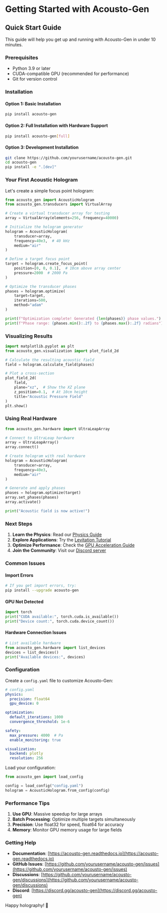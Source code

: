 # Getting Started with Acousto-Gen

## Quick Start Guide

This guide will help you get up and running with Acousto-Gen in under 10 minutes.

### Prerequisites

- Python 3.9 or later
- CUDA-compatible GPU (recommended for performance)
- Git for version control

### Installation

#### Option 1: Basic Installation
```bash
pip install acousto-gen
```

#### Option 2: Full Installation with Hardware Support
```bash
pip install acousto-gen[full]
```

#### Option 3: Development Installation
```bash
git clone https://github.com/yourusername/acousto-gen.git
cd acousto-gen
pip install -e ".[dev]"
```

### Your First Acoustic Hologram

Let's create a simple focus point hologram:

```python
from acousto_gen import AcousticHologram
from acousto_gen.transducers import VirtualArray

# Create a virtual transducer array for testing
array = VirtualArray(elements=256, frequency=40000)

# Initialize the hologram generator
hologram = AcousticHologram(
    transducer=array,
    frequency=40e3,  # 40 kHz
    medium="air"
)

# Define a target focus point
target = hologram.create_focus_point(
    position=[0, 0, 0.1],  # 10cm above array center
    pressure=2000  # 2000 Pa
)

# Optimize the transducer phases
phases = hologram.optimize(
    target=target,
    iterations=500,
    method="adam"
)

print(f"Optimization complete! Generated {len(phases)} phase values.")
print(f"Phase range: {phases.min():.2f} to {phases.max():.2f} radians")
```

### Visualizing Results

```python
import matplotlib.pyplot as plt
from acousto_gen.visualization import plot_field_2d

# Calculate the resulting acoustic field
field = hologram.calculate_field(phases)

# Plot a cross-section
plot_field_2d(
    field,
    plane="xz",  # Show the XZ plane
    z_position=0.1,  # At 10cm height
    title="Acoustic Pressure Field"
)
plt.show()
```

### Using Real Hardware

```python
from acousto_gen.hardware import UltraLeapArray

# Connect to UltraLeap hardware
array = UltraLeapArray()
array.connect()

# Create hologram with real hardware
hologram = AcousticHologram(
    transducer=array,
    frequency=40e3,
    medium="air"
)

# Generate and apply phases
phases = hologram.optimize(target)
array.set_phases(phases)
array.activate()

print("Acoustic field is now active!")
```

### Next Steps

1. **Learn the Physics**: Read our [Physics Guide](physics-guide.md)
2. **Explore Applications**: Try the [Levitation Tutorial](levitation-tutorial.md)
3. **Optimize Performance**: Check the [GPU Acceleration Guide](gpu-guide.md)
4. **Join the Community**: Visit our [Discord server](https://discord.gg/acousto-gen)

### Common Issues

#### Import Errors
```bash
# If you get import errors, try:
pip install --upgrade acousto-gen
```

#### GPU Not Detected
```python
import torch
print("CUDA available:", torch.cuda.is_available())
print("Device count:", torch.cuda.device_count())
```

#### Hardware Connection Issues
```python
# List available hardware
from acousto_gen.hardware import list_devices
devices = list_devices()
print("Available devices:", devices)
```

### Configuration

Create a `config.yaml` file to customize Acousto-Gen:

```yaml
# config.yaml
physics:
  precision: float64
  gpu_device: 0

optimization:
  default_iterations: 1000
  convergence_threshold: 1e-6

safety:
  max_pressure: 4000  # Pa
  enable_monitoring: true

visualization:
  backend: plotly
  resolution: 256
```

Load your configuration:

```python
from acousto_gen import load_config

config = load_config("config.yaml")
hologram = AcousticHologram.from_config(config)
```

### Performance Tips

1. **Use GPU**: Massive speedup for large arrays
2. **Batch Processing**: Optimize multiple targets simultaneously
3. **Precision**: Use float32 for speed, float64 for accuracy
4. **Memory**: Monitor GPU memory usage for large fields

### Getting Help

- **Documentation**: [https://acousto-gen.readthedocs.io](https://acousto-gen.readthedocs.io)
- **GitHub Issues**: [https://github.com/yourusername/acousto-gen/issues](https://github.com/yourusername/acousto-gen/issues)
- **Discussions**: [https://github.com/yourusername/acousto-gen/discussions](https://github.com/yourusername/acousto-gen/discussions)
- **Discord**: [https://discord.gg/acousto-gen](https://discord.gg/acousto-gen)

Happy holography! 🎵